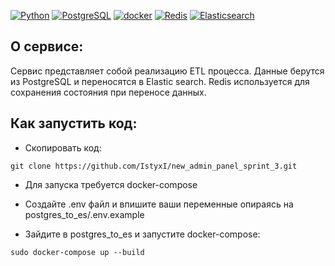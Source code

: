 [![Python](https://img.shields.io/badge/-Python-464646?style=flat-square&logo=Python)](https://www.python.org/)
[![PostgreSQL](https://img.shields.io/badge/-PostgreSQL-464646?style=flat-square&logo=PostgreSQL)](https://www.postgresql.org/)
[![docker](https://img.shields.io/badge/-Docker-464646?style=flat-square&logo=docker)](https://www.docker.com/)
[![Redis](https://img.shields.io/badge/-Redis-464646?style=flat-square&logo=redis)](https://www.redis.com/)
[![Elasticsearch](https://img.shields.io/badge/-elasticsearch-464646?style=flat-square&logo=Elasticsearch)](https://www.Elasticsearch.com/)
## О сервисе:
Сервис представляет собой реализацию ETL процесса. Данные берутся из PostgreSQL и переносятся в Elastic search. Redis используется для сохранения состояния при переносе данных.
## Как запустить код:
* Скопировать код:
```
git clone https://github.com/IstyxI/new_admin_panel_sprint_3.git
```

* Для запуска требуется docker-compose

* Cоздайте .env файл и впишите ваши переменные опираясь на postgres_to_es/.env.example

* Зайдите в postgres_to_es и запустите docker-compose:
```
sudo docker-compose up --build
```
